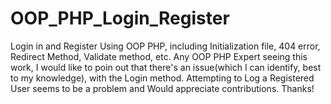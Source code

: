 # OOP_PHP_Login_Register
Login in and Register Using OOP PHP, including Initialization file, 404 error, Redirect Method, Validate method, etc.
Any OOP PHP Expert seeing this work, I would like to poin out that there's an issue(which I can identify, best to my knowledge), with the Login method. Attempting to Log a Registered User seems to be a problem and Would appreciate contributions. Thanks!

